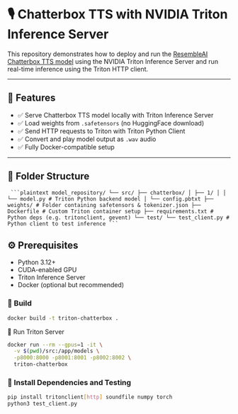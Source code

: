 # 🎙️ Chatterbox TTS with NVIDIA Triton Inference Server

This repository demonstrates how to deploy and run the [ResembleAI Chatterbox TTS model](https://huggingface.co/ResembleAI/chatterbox) using the NVIDIA Triton Inference Server and run real-time inference using the Triton HTTP client.

---

## 🚀 Features

- ✅ Serve Chatterbox TTS model locally with Triton Inference Server
- ✅ Load weights from `.safetensors` (no HuggingFace download)
- ✅ Send HTTP requests to Triton with Triton Python Client
- ✅ Convert and play model output as `.wav` audio
- ✅ Fully Docker-compatible setup

---

## 🧰 Folder Structure
<pre><code> ```plaintext model_repository/ └── src/ ├── chatterbox/ │ ├── 1/ │ │ └── model.py # Triton Python backend model │ └── config.pbtxt ├── weights/ # Folder containing safetensors & tokenizer.json ├── Dockerfile # Custom Triton container setup ├── requirements.txt # Python deps (e.g. tritonclient, gevent) └── test/ └── test_client.py # Python client to test inference ``` </code></pre>

## ⚙️ Prerequisites

- Python 3.12+
- CUDA-enabled GPU
- Triton Inference Server
- Docker (optional but recommended)

### 🔧 Build

```bash
docker build -t triton-chatterbox .
```

🧠 Run Triton Server

```bash
docker run --rm --gpus=1 -it \
  -v $(pwd)/src:/app/models \
  -p8000:8000 -p8001:8001 -p8002:8002 \
  triton-chatterbox
```

### 🔧 Install Dependencies and Testing

```bash
pip install tritonclient[http] soundfile numpy torch
python3 test_client.py
```







